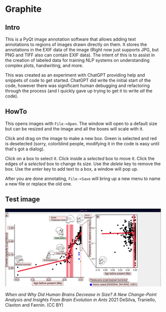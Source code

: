 # Graphite

## Intro

This is a PyQt image annotation software that allows adding text annotations to regions of images drawn directly on them. It stores the annotations in the EXIF data of the image (Right now just supports JPG, but PNG and TIFF also can contain EXIF data). The intent of this is to assist in the creation of labeled data for training NLP systems on understanding complex plots, handwriting, and more.

This was created as an experiment with ChatGPT providing help and snippets of code to get started. ChatGPT did write the initial start of the code, however there was significant human debugging and refactoring through the process (and I quickly gave up trying to get it to write *all* the code).

## HowTo

This opens images with `File->Open`. The window will open to a default size but can be resized and the image and all the boxes will scale with it.

Click and drag on the image to make a new box. Green is selected and red is deselected (sorry, colorblind people, modifying it in the code is easy until that's got a dialog).

Click on a box to select it. Click inside a *selected* box to move it. Click the edges of a *selected* box to change its size. Use the *delete* key to remove the box. Use the *enter* key to add text to a box, a window will pop up.

After you are done annotating, `File->Save` will bring up a new menu to name a new file or replace the old one.

## Test image

![](https://github.com/kraemahz/graphite/blob/main/demo.gif)

*When and Why Did Human Brains Decrease in Size? A New Change-Point Analysis and Insights From Brain Evolution in Ants*
2021 DeSilva, Traniello, Claxton and Fannin. (CC BY)
